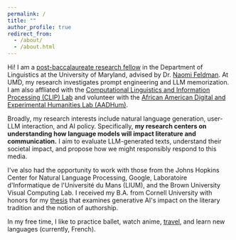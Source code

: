 ```yaml
---
permalink: /
title: ""
author_profile: true
redirect_from: 
  - /about/
  - /about.html
---
```


Hi! I am a [post-baccalaureate research fellow](https://linguistics.umd.edu/academic-programs/graduate/baggett) in the Department of Linguistics at the University of Maryland, advised by Dr. [Naomi Feldman](https://users.umiacs.umd.edu/~nhf/). At UMD, my research investigates prompt engineering and LLM memorization. I am also affliated with the [Computational Linguistics and Information Processing (CLIP) Lab](https://ischool.umd.edu/centers-and-labs/clip/) and volunteer with the [African American Digital and Experimental Humanities Lab (AADHum)](https://aadhum.umd.edu/).

Broadly, my research interests include natural language generation, user-LLM interaction, and AI policy. Specifically, **my research centers on understanding how language models will impact literature and communication.** I aim to evaluate LLM-generated texts, understand their societal impact, and propose how we might responsibly respond to this media.

I've also had the opportunity to work with those from the Johns Hopkins Center for Natural Language Processing, Google, Laboratoire d'Informatique de l'Université du Mans (LIUM), and the Brown University Visual Computing Lab. I received my B.A. from Cornell University with honors for my [thesis](http://imanif.github.io/files/Finkley_HonorsThesis.pdf) that examines generative AI's impact on the literary tradition and the notion of authorship. 

In my free time, I like to practice ballet, watch anime, [travel](https://imaniintl.wordpress.com/]), and learn new languages (currently, French).